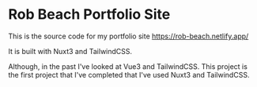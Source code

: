 # Rob Beach Portfolio Site

This is the source code for my portfolio site https://rob-beach.netlify.app/

It is built with Nuxt3 and TailwindCSS.

Although, in the past I've looked at Vue3 and TailwindCSS. This project is the first project that I've completed that I've used Nuxt3 and TailwindCSS.
